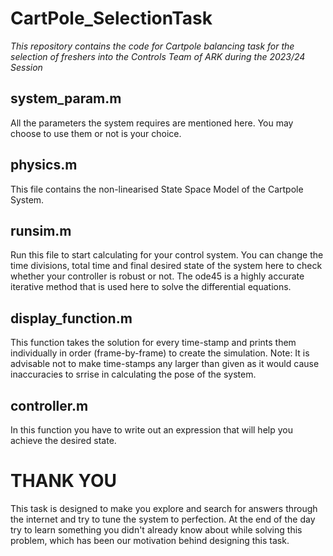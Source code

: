 # CartPole_SelectionTask
*This repository contains the code for Cartpole balancing task for the selection of freshers into the Controls Team of ARK during the 2023/24 Session*

## system_param.m
All the parameters the system requires are mentioned here. You may choose to use them or not is your choice.

## physics.m
This file contains the non-linearised State Space Model of the Cartpole System.

## runsim.m
Run this file to start calculating for your control system. You can change the time divisions, total time and final desired state of the system here to check whether your controller is robust or not. The ode45 is a highly accurate iterative method that is used here to solve the differential equations.

## display_function.m
This function takes the solution for every time-stamp and prints them individually in order (frame-by-frame) to create the simulation.
Note: It is advisable not to make time-stamps any larger than given as it would cause inaccuracies to srrise in calculating the pose of the system.

## controller.m
In this function you have to write out an expression that will help you achieve the desired state.

# THANK YOU
This task is designed to make you explore and search for answers through the internet and try to tune the system to perfection. At the end of the day try to learn something you didn't already know about while solving this problem, which has been our motivation behind designing this task.
